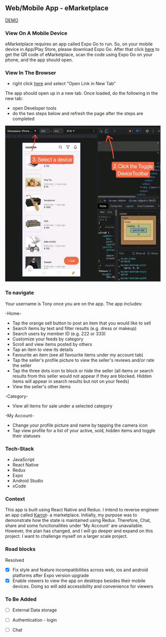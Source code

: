 ## Web/Mobile App - eMarketplace

[DEMO](https://drive.google.com/file/d/13r3OjZL79GkNJdT6bAutL0Z8CqEVVwmH/view?usp=sharing)

### View On A Mobile Device

eMarketplace requires an app called Expo Go to run. So, on your mobile device in App/Play Store, please download Expo Go. After that click [here](https://expo.dev/@peanutz/karrot) to get the QR code of eMarketplace, scan the code using Expo Go on your phone, and the app should open.

### View In The Browser

- right click [here](https://peanutz-emarketplace.herokuapp.com/) and select "Open Link in New Tab"

The app should open up in a new tab. Once loaded, do the following in the new tab:

- open Developer tools
- do the two steps below and refresh the page after the steps are completed

<img src="assets/readme-instruction.jpg" width="500" height="500">

### To navigate

Your username is Tony once you are on the app. The app includes:

-Home-

- Tap the orange sell button to post an item that you would like to sell
- Search items by text and filter results (e.g. dress or makeup)
- Search users by member ID (e.g. 222 or 333)
- Customize your feeds by category
- Scroll and view items posted by others
- Tap an item to view its details
- Favourite an item (see all favourite items under my account tab)
- Tap the seller's profile picture to view the seller's reviews and/or rate the seller
- Tap the three dots icon to block or hide the seller (all items or search results from this seller would not appear if they are blocked. Hidden items will appear in search results but not on your feeds)
- View the seller's other items

-Category-

- View all items for sale under a selected category

-My Account-

- Change your profile picture and name by tapping the camera icon
- Tap view profile for a list of your active, sold, hidden items and toggle their statuses

### Tech-Stack

- JavaScript
- React Native
- Redux
- Expo
- Android Studio
- xCode

### Context

This app is built using React Native and Redux. I intend to reverse engineer an app called [Karrot](https://uk.karrotmarket.com/)- a marketplace. Initially, my purpose was to demonstrate how the state is maintained using Redux. Therefore, Chat, share and some functionalities under 'My Account' are unavailable. However, the plan has changed, and I will go deeper and expand on this project. I want to challenge myself on a larger scale project.

### Road blocks

Resolved

- [x] Fix style and feature incompatibilities across web, ios and android platforms after Expo version upgrade
- [x] Enable viewers to view the app on desktops besides their mobile devices. Doing so will add accessibility and convenience for viewers

### To Be Added

- [ ] External Data storage

- [ ] Authentication - login

- [ ] Chat
